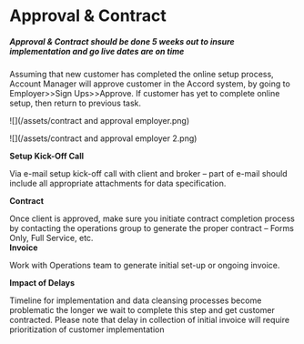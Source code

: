 # Approval & Contract

##### **Approval & Contract should be done 5 weeks out to insure implementation and go live dates are on time**

Assuming that new customer has completed the online setup process, Account Manager will approve customer in the Accord system, by going to Employer&gt;&gt;Sign Ups&gt;&gt;Approve. If customer has yet to complete online setup, then return to previous task.

![](/assets/contract and approval employer.png)

![](/assets/contract and approval employer 2.png)

**Setup Kick-Off Call**

Via e-mail setup kick-off call with client and broker – part of e-mail should include all appropriate attachments for data specification.

**Contract**

Once client is approved, make sure you initiate contract completion process by contacting the operations group to generate the proper contract – Forms Only, Full Service, etc.  
**Invoice**

Work with Operations team to generate initial set-up or ongoing invoice.

**Impact of Delays**

Timeline for implementation and data cleansing processes become problematic the longer we wait to complete this step and get customer contracted.  Please note that delay in collection of initial invoice will require prioritization of customer implementation

